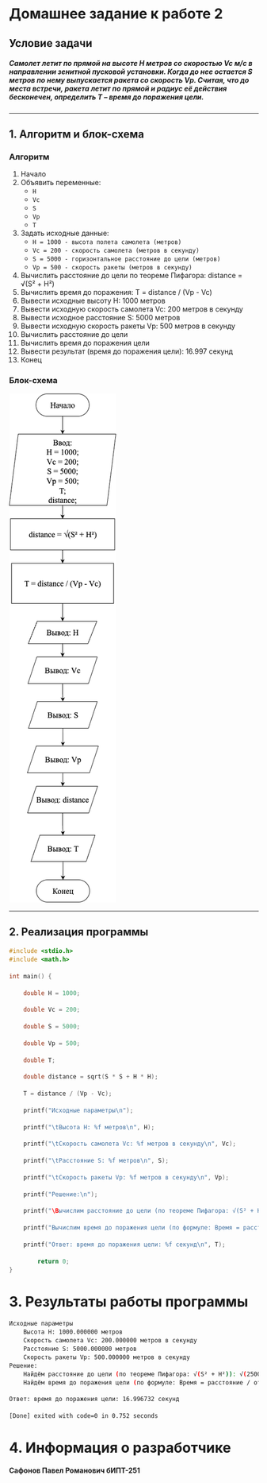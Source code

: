 # Домашнее задание к работе 2

## Условие задачи
##### Самолет летит по прямой на высоте Н метров со скоростью Vc м/с в направлении зенитной пусковой установки. Когда до нее остается S метров по нему выпускается ракета со скорость Vp. Считая, что до места встречи, ракета летит по прямой и радиус её действия бесконечен, определить Т – время до поражения цели.

---

## 1. Алгоритм и блок-схема

### Алгоритм
1. Начало
2. Объявить переменные:
	- `H`
	- `Vc`
	- `S`
	- `Vp`
	- `T`
3. Задать исходные данные:
	- `H = 1000 - высота полета самолета (метров)`
	- `Vc = 200 - скорость самолета (метров в секунду)`
	- `S = 5000 - горизонтальное расстояние до цели (метров)`
	- `Vp = 500 - скорость ракеты (метров в секунду)`
4. Вычислить расстояние до цели по теореме Пифагора: distance = √(S² + H²)
5. Вычислить время до поражения: T = distance / (Vp - Vc)
6. Вывести исходные высоту H: 1000 метров
7. Вывести исходную скорость самолета Vc: 200 метров в секунду
8. Вывести исходное расстояние S: 5000 метров
9. Вывести исходную скорость ракеты Vp: 500 метров в секунду
10. Вычислить расстояние до цели
11. Вычислить время до поражения цели
12. Вывести результат (время до поражения цели): 16.997 секунд
13. Конец
### Блок-схема
![Блок-схема алгоритма](Work_2_Homework_Schema.png) 

---

## 2. Реализация программы

```c
#include <stdio.h>
#include <math.h>

int main() {

	double H = 1000;
	
	double Vc = 200;
	
	double S = 5000;
	
	double Vp = 500;
	
	double T;
	
	double distance = sqrt(S * S + H * H);
	
	T = distance / (Vp - Vc);
	
	printf("Исходные параметры\n");
	
	printf("\tВысота H: %f метров\n", H);
	
	printf("\tСкорость самолета Vc: %f метров в секунду\n", Vc);
	
	printf("\tРасстояние S: %f метров\n", S);
	
	printf("\tСкорость ракеты Vp: %f метров в секунду\n", Vp);
	
	printf("Решение:\n");
	
	printf("\Вычислим расстояние до цели (по теореме Пифагора: √(S² + H²)): √(%f + %f) = %f\n",S * S,H * H, distance);
	
	printf("Вычислим время до поражения цели (по формуле: Время = расстояние / относительную скорость),\n если относительная скорость = Vp - Vc (при условии, что ракета летит навстречу))): \n\t %f / (%f - %f)) = %f\n",distance,Vp,Vc,T);
	
	printf("Ответ: время до поражения цели: %f секунд\n", T);

        return 0;
}
```
# 3. Результаты работы программы

```bash
Исходные параметры
	Высота H: 1000.000000 метров
	Скорость самолета Vc: 200.000000 метров в секунду
	Расстояние S: 5000.000000 метров
	Скорость ракеты Vp: 500.000000 метров в секунду
Решение:
	Найдём расстояние до цели (по теореме Пифагора: √(S² + H²)): √(25000000.000000 + 1000000.000000) = 5099.019514
	Найдём время до поражения цели (по формуле: Время = расстояние / относительную скорость), если относительная скорость = Vp - Vc)): 5099.019514 / (500.000000 - 200.000000)) = 16.996732

Ответ: время до поражения цели: 16.996732 секунд

[Done] exited with code=0 in 0.752 seconds
```

# 4. Информация о разработчике
#### Сафонов Павел Романович бИПТ-251
